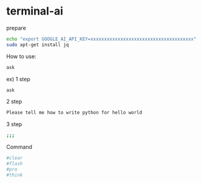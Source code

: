 # terminal-ai

prepare
```bash
echo "export GOOGLE_AI_API_KEY=xxxxxxxxxxxxxxxxxxxxxxxxxxxxxxxxxxxxxx" >> ~/.bashrc
sudo apt-get install jq
```

How to use:
```bash
ask
```

ex)
1 step
```bash
ask
```

2 step
```bash
Please tell me how to write python for hello world
```

3 step
```bash
;;;
```

Command
```bash
#clear
#flash
#pro
#think
```
